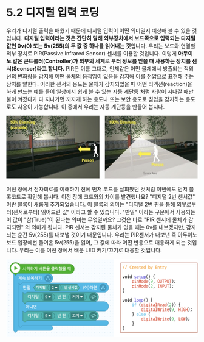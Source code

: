 # 5.2 디지털 입력 코딩

우리가 디지털 출력을 배웠기 때문에 디지털 입력이 어떤 의미일지 예상해 볼 수 있을 것입니다. **디지털 입력이라는 것은 간단히 말해 외부장치에서 보드쪽으로 입력되는 디지털 값인 0v\(0\) 또는 5v\(255\)의 두 값 중 하나를 읽어내는 것**입니다. 우리는 보드와 연결할 외부 장치로 PIR\(Passive Infrared Sensor\) 센서를 이용할 것입니다. 이렇게 **아두이노 같은 콘트롤러\(Controller\)가 외부의 세계로 부터 정보를 얻을 때 사용하는 장치를 센서\(Seonsor\)라고 합니다.** PIR은 이름 그대로, 인체같은 어떤 물체에서 방출되는 적외선의 변화량을 감지해 어떤 물체의 움직임이 있음을 감지해 이를 전압으로 표현해 주는 장치를 말한다. 이러한 센서의 용도는 물체가 감지되었을 때 어떤 리액션\(reaction\)을 하게 만드는 예를 들어 일상에서 쉽게 볼 수 있는 자동 계단등 처럼 사람이 지나갈 때만 불이 켜졌다가 다 지나가면 꺼지게 하는 용도나 또는 보안 용도로 침입을 감지하는 용도로도 사용이 가능합니다. 이 중에서 우리는 자동 계단등을 만들어 봅시다.

![](../.gitbook/assets/image%20%2825%29.png)

이전 장에서 전자회로를 이해하기 전에 먼저 코드를 살펴봤던 것처럼 이번에도 먼저 블록코드로 확인해 봅시다. 이전 장에 코드와의 차이를 발견했나요? "디지털 2번 센서값" 이란 블록이 새롭게 추가되었습니다. 이 블록의 의미는 "디지털 2번 핀을 통해 외부로부터\(센서로부터\) 읽어드린 값" 이라고 할 수 있습니다. "만일" 이라는 구문에서 사용되는 이 값이 "참\(True\)"이 된다는 의미는 무엇일까요? 그것은 바로  "PIR 센서에 물체가 감지되면" 의 의미가 됩니다. PIR 센서는 감지된 물체가 없을 때는 0v를 내보겠지만, 감지되는 순간 5v\(255\)를 내보낼 것이기 때문입니다. 우리는 PIR센서가 내보낸 즉 아두이노 보드 입장에선 들어온 5v\(255\)을 읽어, 그 값에 따라 어떤 반응으로 대응하게 되는 것입니다. 우리는 이를 이전 장에서 배운 LED 켜기/끄기로 대응할 것입니다.

![](../.gitbook/assets/image%20%2824%29.png)

 

